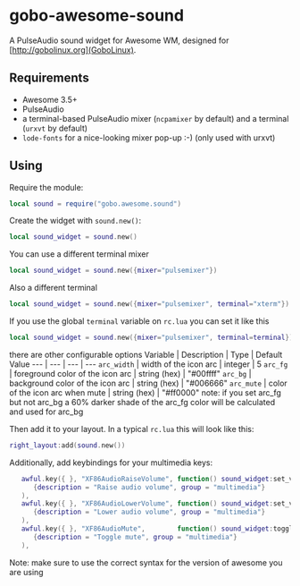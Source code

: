 gobo-awesome-sound
==================

A PulseAudio sound widget for Awesome WM, designed for [http://gobolinux.org](GoboLinux).

Requirements
------------

* Awesome 3.5+
* PulseAudio
* a terminal-based PulseAudio mixer (`ncpamixer` by default) and a terminal (`urxvt` by default)
* `lode-fonts` for a nice-looking mixer pop-up :-) (only used with urxvt)

Using
-----

Require the module:


```lua
local sound = require("gobo.awesome.sound")
```

Create the widget with `sound.new()`:

```lua
local sound_widget = sound.new()
```

You can use a different terminal mixer

```lua
local sound_widget = sound.new({mixer="pulsemixer"})
```

Also a different terminal

```lua
local sound_widget = sound.new({mixer="pulsemixer", terminal="xterm"})
```

If you use the global `terminal` variable on `rc.lua` you can set it like this

```lua
local sound_widget = sound.new({mixer="pulsemixer", terminal=terminal})
```

there are other configurable options
Variable | Description | Type | Default Value
--- | --- | --- | ---
`arc_width` | width of the icon arc | integer | 5
`arc_fg` | foreground color of the icon arc | string (hex) | "#00ffff"
`arc_bg` | background color of the icon arc | string (hex) | "#006666"
`arc_mute` | color of the icon arc when mute | string (hex) | "#ff0000"
note: if you set arc_fg but not arc_bg a 60% darker shade of the arc_fg color will be calculated and used for arc_bg

Then add it to your layout.
In a typical `rc.lua` this will look like this:


```lua
right_layout:add(sound.new())
```

Additionally, add keybindings for your multimedia keys:

```lua
   awful.key({ }, "XF86AudioRaiseVolume", function() sound_widget:set_volume(5, "+") end,
      {description = "Raise audio volume", group = "multimedia"}
   ),
   awful.key({ }, "XF86AudioLowerVolume", function() sound_widget:set_volume(5, "-") end,
      {description = "Lower audio volume", group = "multimedia"}
   ),
   awful.key({ }, "XF86AudioMute",        function() sound_widget:toggle_mute() end,
      {description = "Toggle mute", group = "multimedia"}
   ),
```
Note: make sure to use the correct syntax for the version of awesome you are using

